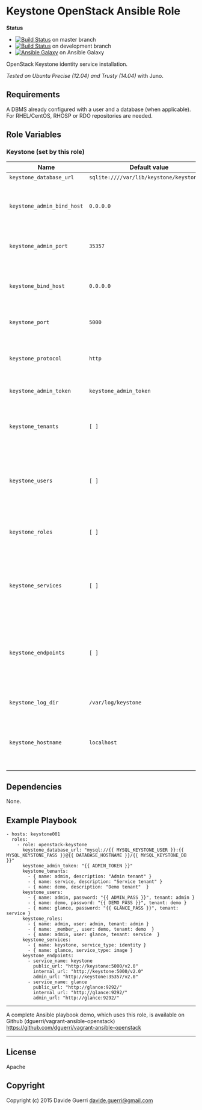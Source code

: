 
Keystone OpenStack Ansible Role
=========

**Status**
* [![Build Status](https://travis-ci.org/dguerri/openstack-keystone.svg?branch=master)](https://travis-ci.org/dguerri/openstack-keystone) on master branch
* [![Build Status](https://travis-ci.org/dguerri/openstack-keystone.svg?branch=development)](https://travis-ci.org/dguerri/openstack-keystone) on development branch
* [![Ansible Galaxy](http://img.shields.io/badge/dguerri-openstack--keystone-blue.svg)](https://galaxy.ansible.com/list#/roles/1770) on Ansible Galaxy

OpenStack Keystone identity service installation.

_Tested on Ubuntu Precise (12.04) and Trusty (14.04)_ with Juno.


Requirements
------------

A DBMS already configured with a user and a database (when applicable).
For RHEL/CentOS, RHOSP or RDO repositories are needed.

Role Variables
--------------

### Keystone (set by this role)

| Name | Default value | Description |
|---  |---  |---  |
| `keystone_database_url` | `sqlite:////var/lib/keystone/keystone.db` | Database URI |
| `keystone_admin_bind_host` | `0.0.0.0` | On which IP Keystone admin service should listen on |
| `keystone_admin_port` | `35357` | Desired Keystone admin service port |
| `keystone_bind_host` | `0.0.0.0` | On which IP Keystone public service should listen on |
| `keystone_port` | `5000` | Desired Keystone service port |
| `keystone_protocol` | `http` | Desired Keystone protocol (http/https) - WiP, do not use |
| `keystone_admin_token` | `keystone_admin_token` | Desired service token |
| `keystone_tenants` | `[ ]` | Array of of hash with tenant `name` and `description` (see examples) |
| `keystone_users` | `[ ]` | Array of hash with user: `name`, `password`, `tenant` and `email` (see examples) |
| `keystone_roles` | `[ ]` | Array of hash with role: `name`, `user` and `tenant` (see examples) |
| `keystone_services` | `[ ]` | Array of hash with role: `name`, `service_type` and `description` (see examples) |
| `keystone_endpoints` | `[ ]` | Array of hash with role: `service_name`, `region`, `public_url`, `internal_url` and `admin_url` (see examples) |
| `keystone_log_dir` | `/var/log/keystone` | Keystone log directory (it must exists) |
| `keystone_hostname` | `localhost` | Hostname/IP used internally during configuration. localhost is usually ok |


Dependencies
------------

None.

Example Playbook
----------------

    - hosts: keystone001
      roles:
        - role: openstack-keystone
          keystone_database_url: "mysql://{{ MYSQL_KEYSTONE_USER }}:{{ MYSQL_KEYSTONE_PASS }}@{{ DATABASE_HOSTNAME }}/{{ MYSQL_KEYSTONE_DB }}"
          keystone_admin_token: "{{ ADMIN_TOKEN }}"
          keystone_tenants:
            - { name: admin, description: "Admin tenant" }
            - { name: service, description: "Service tenant" }
            - { name: demo, description: "Demo tenant"  }
          keystone_users:
            - { name: admin, password: "{{ ADMIN_PASS }}", tenant: admin }
            - { name: demo, password: "{{ DEMO_PASS }}", tenant: demo }
            - { name: glance, password: "{{ GLANCE_PASS }}", tenant: service }
          keystone_roles:
            - { name: admin, user: admin, tenant: admin }
            - { name: _member_, user: demo, tenant: demo  }
            - { name: admin, user: glance, tenant: service  }
          keystone_services:
            - { name: keystone, service_type: identity }
            - { name: glance, service_type: image }
          keystone_endpoints:
            - service_name: keystone
              public_url: "http://keystone:5000/v2.0"
              internal_url: "http://keystone:5000/v2.0"
              admin_url: "http://keystone:35357/v2.0"
            - service_name: glance
              public_url: "http://glance:9292/"
              internal_url: "http://glance:9292/"
              admin_url: "http://glance:9292/"

---

A complete Ansible playbook demo, which uses this role, is available on Github (dguerri/vagrant-ansible-openstack) <https://github.com/dguerri/vagrant-ansible-openstack>

---


License
-------

Apache

Copyright
------------------

Copyright (c) 2015 Davide Guerri <davide.guerri@gmail.com>
